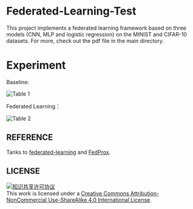 # Federated-Learning-Test

This project implements a federated learning framework based on three models (CNN, MLP and logistic regression) on the MINIST and CIFAR-10 datasets. For more, check out the pdf file in the main directory.

# Experiment

Baseline:

![Table 1](https://github.com/user-attachments/assets/0c2827b6-cee8-497f-bf50-ec9446b18a7e)

Federated Learning：

![Table 2](https://github.com/user-attachments/assets/ed7e4d39-2c19-4611-a64a-35fc7482141a)


## REFERENCE

Tanks to [federated-learning](https://github.com/shaoxiongji/federated-learning) and  [FedProx](https://github.com/litian96/FedProx).

## **LICENSE**

<a rel="license" href="http://creativecommons.org/licenses/by-nc-sa/4.0/"><img alt="知识共享许可协议" style="border-width:0" src="https://img.shields.io/badge/license-CC%20BY--NC--SA%204.0-lightgrey" /></a><br />This work is licensed under a <a rel=“license” href=“http://creativecommons.org/licenses/by-nc-sa/4.0/”>Creative Commons Attribution-NonCommercial Use-ShareAlike 4.0 International License</a>.
